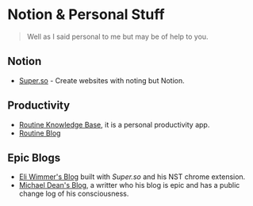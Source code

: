 # Notion & Personal Stuff

> Well as I said personal to me but may be of help to you.

## Notion

- [Super.so](https://super.so/) - Create websites with noting but Notion.

## Productivity

- [Routine Knowledge Base](https://base.routine.co/), it is a personal productivity app.
- [Routine Blog](https://www.routine.co/blog)

## Epic Blogs

- [Eli Wimmer's Blog](https://eliwimmer.com/) built with *Super.so* and his NST chrome extension.
- [Michael Dean's Blog](https://michaeldean.site/), a writter who his blog is epic and has a public change log of his consciousness.
